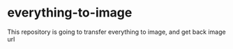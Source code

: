 # everything-to-image
This repository is going to transfer everything to image, and get back image url
